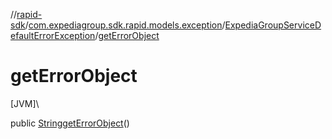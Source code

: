 //[rapid-sdk](../../../index.md)/[com.expediagroup.sdk.rapid.models.exception](../index.md)/[ExpediaGroupServiceDefaultErrorException](index.md)/[getErrorObject](get-error-object.md)

# getErrorObject

[JVM]\

public [String](https://docs.oracle.com/javase/8/docs/api/java/lang/String.html)[getErrorObject](get-error-object.md)()
